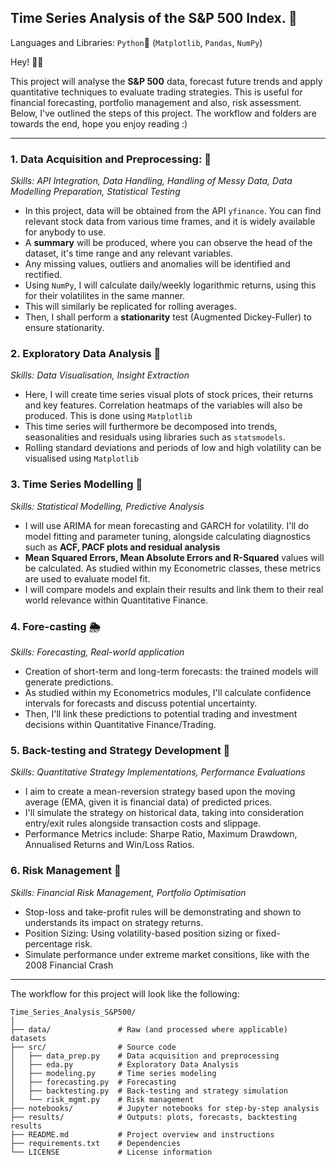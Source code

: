 ## Time Series Analysis of the S&P 500 Index. 🎃

Languages and Libraries: `Python`🐍 (`Matplotlib`, `Pandas`, `NumPy`) 

Hey! 👋🏾 

This project will analyse the **S&P 500** data, forecast future trends and apply quantitative techniques to evaluate trading strategies.
This is useful for financial forecasting, portfolio management and also, risk assessment.
Below, I've outlined the steps of this project. The workflow and folders are towards the end, hope you enjoy reading :)


---

### 1. Data Acquisition and Preprocessing: 🤏
*Skills: API Integration, Data Handling, Handling of Messy Data, Data Modelling Preparation, Statistical Testing*

- In this project, data will be obtained from the API `yfinance`. You can find relevant stock data from various time frames, and it is widely available for anybody to use.
- A **summary** will be produced, where you can observe the head of the dataset, it's time range and any relevant variables.
- Any missing values, outliers and anomalies will be identified and rectified. 
- Using `NumPy`, I will calculate daily/weekly logarithmic returns, using this for their volatilites in the same manner.
- This will similarly be replicated for rolling averages.
- Then, I shall perform a **stationarity** test (Augmented Dickey-Fuller) to ensure stationarity.

### 2. Exploratory Data Analysis 👀
*Skills: Data Visualisation, Insight Extraction*

- Here, I will create time series visual plots of stock prices, their returns and key features. Correlation heatmaps of the variables will also be produced. This is done using `Matplotlib`
- This time series will furthermore be decomposed into trends, seasonalities and residuals using libraries such as `statsmodels`.
- Rolling standard deviations and periods of low and high volatility can be  visualised using `Matplotlib`

### 3. Time Series Modelling 🎯
*Skills: Statistical Modelling, Predictive Analysis*

- I will use ARIMA for mean forecasting and GARCH for volatility. I'll do model fitting and parameter tuning, alongside calculating diagnostics such as **ACF, PACF plots and residual analysis**
- **Mean Squared Errors, Mean Absolute Errors and R-Squared** values will be calculated. As studied within my Econometric classes, these metrics are used to evaluate model fit.
- I will compare models and explain their results and link them to their real world relevance within Quantitative Finance.

### 4. Fore-casting 🌦
*Skills: Forecasting, Real-world application*

- Creation of short-term and long-term forecasts: the trained models will generate predictions.
- As studied within my Econometrics modules, I'll calculate confidence intervals for forecasts and discuss potential uncertainty.
- Then, I'll link these predictions to potential trading and investment decisions within Quantitative Finance/Trading.

### 5. Back-testing and Strategy Development 🔁
*Skills: Quantitative Strategy Implementations, Performance Evaluations*

- I aim to create a mean-reversion strategy based upon the moving average (EMA, given it is financial data) of predicted prices.
- I'll simulate the strategy on historical data, taking into consideration entry/exit rules alongside transaction costs and slippage.
- Performance Metrics include: Sharpe Ratio, Maximum Drawdown, Annualised Returns and Win/Loss Ratios.

### 6. Risk Management 🧐
*Skills: Financial Risk Management, Portfolio Optimisation*

- Stop-loss and take-profit rules will be demonstrating and shown to understands its impact on strategy returns.
- Position Sizing: Using volatility-based position sizing or fixed-percentage risk.
- Simulate performance under extreme market consitions, like with the 2008 Financial Crash

---

The workflow for this project will look like the following:
```
Time_Series_Analysis_S&P500/
│
├── data/               # Raw (and processed where applicable) datasets
├── src/                # Source code
│   ├── data_prep.py    # Data acquisition and preprocessing
│   ├── eda.py          # Exploratory Data Analysis
│   ├── modeling.py     # Time series modeling
│   ├── forecasting.py  # Forecasting
│   ├── backtesting.py  # Back-testing and strategy simulation
│   └── risk_mgmt.py    # Risk management
├── notebooks/          # Jupyter notebooks for step-by-step analysis
├── results/            # Outputs: plots, forecasts, backtesting results
├── README.md           # Project overview and instructions
├── requirements.txt    # Dependencies
└── LICENSE             # License information

```
